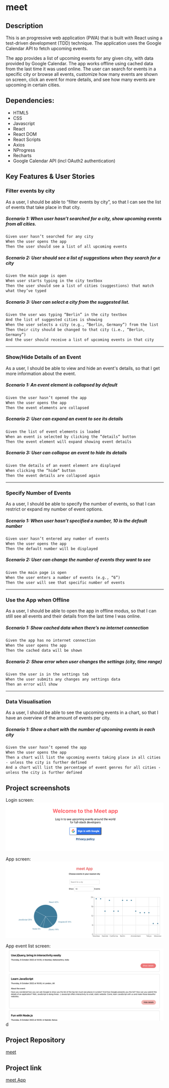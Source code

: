 # meet

## Description
This is an progressive web application (PWA) that is built with React using a test-driven development (TDD) technique. The application uses the Google Calendar API to fetch upcoming events.

The app provides a list of upcoming events for any given city, with data provided by Google Calendar. The app works offline using cached data from the last time it was used online. The user can search for events in a specific city or browse all events, customize how many events are shown on screen, click an event for more details, and see how many events are upcoming in certain cities.

## Dependencies:
- HTML5
- CSS
- Javascript
- React
- React DOM
- React Scripts
- Axios
- NProgress
- Recharts
- Google Calendar API (incl OAuth2 authentication)

## Key Features & User Stories
### Filter events by city
As a user, I should be able to “filter events by city”, so that I can see the list of events that take place in that city.
##### Scenario 1: When user hasn’t searched for a city, show upcoming events from all cities.
```
Given user hasn’t searched for any city
When the user opens the app
Then the user should see a list of all upcoming events
```
##### Scenario 2: User should see a list of suggestions when they search for a city
```
Given the main page is open
When user starts typing in the city textbox
Then the user should see a list of cities (suggestions) that match what they’ve typed
```
##### Scenario 3: User can select a city from the suggested list.
```
Given the user was typing “Berlin” in the city textbox
And the list of suggested cities is showing
When the user selects a city (e.g., “Berlin, Germany”) from the list
Then their city should be changed to that city (i.e., “Berlin, Germany”)
And the user should receive a list of upcoming events in that city
```
---
### Show/Hide Details of an Event
As a user, I should be able to view and hide an event's details, so that I get more information about the event.
##### Scenario 1: An event element is collapsed by default
```
Given the user hasn’t opened the app
When the user opens the app
Then the event elements are collapsed
```
##### Scenario 2: User can expand an event to see its details
```
Given the list of event elements is loaded
When an event is selected by clicking the “details“ button
Then the event element will expand showing event details
```
##### Scenario 3: User can collapse an event to hide its details
```
Given the details of an event element are displayed
When clicking the “hide“ button
Then the event details are collapsed again
```
---
### Specify Number of Events
As a user, I should be able to specify the number of events, so that I can restrict or expand my number of event options. 
##### Scenario 1: When user hasn’t specified a number, 10 is the default number
```
Given user hasn’t entered any number of events 
When the user opens the app
Then the default number will be displayed
```
##### Scenario 2: User can change the number of events they want to see
```
Given the main page is open
When the user enters a number of events (e.g., “6”)
Then the user will see that specific number of events 
```
---
### Use the App when Offline
As a user, I should be able to open the app in offline modus, so that I can still see all events and their details from the last time I was online.
##### Scenario 1: Show cached data when there’s no internet connection
```
Given the app has no internet connection 
When the user opens the app
Then the cached data will be shown
```
##### Scenario 2: Show error when user changes the settings (city, time range)
```
Given the user is in the settings tab 
When the user submits any changes any settings data
Then an error will show
```
---
### Data Visualisation
As a user, I should be able to see the upcoming events in a chart, so that I have an overview of the amount of events per city.
##### Scenario 1: Show a chart with the number of upcoming events in each city
```
Given the user hasn’t opened the app
When the user opens the app
Then a chart will list the upcoming events taking place in all cities - unless the city is further defined
And a chart will list the percentage of event genres for all cities - unless the city is further defined
```

## Project screenshots
Login screen:
![](screenshots/meet_login_screen.png)

App screen:
![](screenshots/meet_app_screen.png)

App event list screen:
![](screenshots/meet_event_list.png)d

## Project Repository
[meet](https://github.com/netti-w/meet)

## Project link
[meet App](https://netti-w.github.io/meet/)